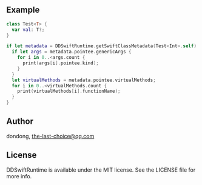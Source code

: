 ## Example

```swift
class Test<T> {
  var val: T?;
}

if let metadata = DDSwiftRuntime.getSwiftClassMetadata(Test<Int>.self) {
  if let args = metadata.pointee.genericArgs {
    for i in 0..<args.count {
      print(args[i].pointee.kind);
    }
  }
  let virtualMethods = metadata.pointee.virtualMethods;
  for i in 0..<virtualMethods.count {
    print(virtualMethods[i].functionName);
  }
}

```

## Author

dondong, the-last-choice@qq.com

## License

DDSwiftRuntime is available under the MIT license. See the LICENSE file for more info.
